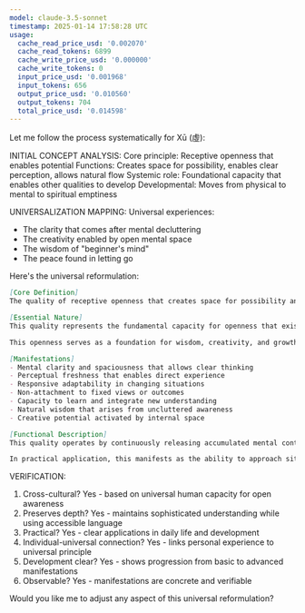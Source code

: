 ```yaml
---
model: claude-3.5-sonnet
timestamp: 2025-01-14 17:58:28 UTC
usage:
  cache_read_price_usd: '0.002070'
  cache_read_tokens: 6899
  cache_write_price_usd: '0.000000'
  cache_write_tokens: 0
  input_price_usd: '0.001968'
  input_tokens: 656
  output_price_usd: '0.010560'
  output_tokens: 704
  total_price_usd: '0.014598'
---
```


Let me follow the process systematically for Xū (虛):

INITIAL CONCEPT ANALYSIS:
Core principle: Receptive openness that enables potential
Functions: Creates space for possibility, enables clear perception, allows natural flow
Systemic role: Foundational capacity that enables other qualities to develop
Developmental: Moves from physical to mental to spiritual emptiness

UNIVERSALIZATION MAPPING:
Universal experiences:
- The clarity that comes after mental decluttering
- The creativity enabled by open mental space
- The wisdom of "beginner's mind"
- The peace found in letting go

Here's the universal reformulation:

```markdown
[Core Definition]
The quality of receptive openness that creates space for possibility and enables clear perception. Like a vessel's empty space that gives it utility, this internal spaciousness allows for fresh experience, understanding, and potential to arise naturally. It manifests as mental clarity, perceptual freshness, and adaptive capacity.

[Essential Nature]
This quality represents the fundamental capacity for openness that exists prior to accumulated content, patterns, or constructs. It operates like space itself - not an absence or void, but a positive quality that enables existence and movement. It manifests initially as the ability to empty the mind of preconceptions and mental clutter, developing into a deeper state of receptive awareness that allows direct, unfiltered experience of reality.

This openness serves as a foundation for wisdom, creativity, and growth by creating the conditions for fresh perception and understanding. It enables us to meet each moment anew, free from the distortions of predetermined thoughts and reactive patterns.

[Manifestations]
- Mental clarity and spaciousness that allows clear thinking
- Perceptual freshness that enables direct experience
- Responsive adaptability in changing situations
- Non-attachment to fixed views or outcomes
- Capacity to learn and integrate new understanding
- Natural wisdom that arises from uncluttered awareness
- Creative potential activated by internal space

[Functional Description]
This quality operates by continuously releasing accumulated mental content - thoughts, assumptions, fixed patterns - to maintain inner spaciousness. Like regularly emptying a cup allows it to receive fresh water, this ongoing release of mental constructs enables direct perception and fresh response. It develops through deliberate practice of letting go, combined with cultivation of present-moment awareness and non-attachment to mental contents.

In practical application, this manifests as the ability to approach situations without preconceptions, respond adaptively to change, and maintain clarity under pressure. It enables learning, creativity, and wisdom by creating the internal conditions for new understanding to arise. This quality becomes particularly valuable in complex or challenging situations where habitual responses are inadequate and fresh perception is needed.
```

VERIFICATION:
1. Cross-cultural? Yes - based on universal human capacity for open awareness
2. Preserves depth? Yes - maintains sophisticated understanding while using accessible language
3. Practical? Yes - clear applications in daily life and development
4. Individual-universal connection? Yes - links personal experience to universal principle
5. Development clear? Yes - shows progression from basic to advanced manifestations
6. Observable? Yes - manifestations are concrete and verifiable

Would you like me to adjust any aspect of this universal reformulation?